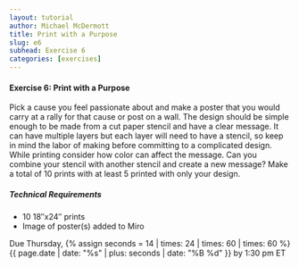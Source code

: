 ```yaml
---
layout: tutorial
author: Michael McDermott
title: Print with a Purpose
slug: e6
subhead: Exercise 6
categories: [exercises]
---
```

#### Exercise 6: Print with a Purpose
Pick a cause you feel passionate about and make a poster that you would carry at a rally for that cause or post on a wall. The design should be simple enough to be made from a cut paper stencil and have a clear message. It can have multiple layers but each layer will need to have a stencil, so keep in mind the labor of making before committing to a complicated design.
While printing consider how color can affect the message. Can you combine your stencil with another stencil and create a new message? Make a total of 10 prints with at least 5 printed with only your design.

##### Technical Requirements
* 10 18&#8243;x24&#8243; prints
* Image of poster(s) added to Miro

<span class="due">Due Thursday, {% assign seconds = 14 | times: 24 | times: 60 | times: 60 %}{{ page.date | date: "%s" | plus: seconds | date: "%B %d" }} by 1:30 pm ET</span>
